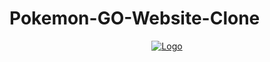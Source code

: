 # Pokemon-GO-Website-Clone

<div align="center">
  <a href="https://kyron321.github.io/Pokemon-Go-Web-Clone/">
    <img src="./images/logo.png" alt="Logo" >
  </a>
